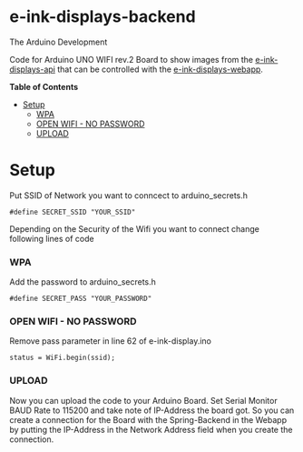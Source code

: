 # e-ink-displays-backend
The Arduino Development

Code for Arduino UNO WIFI rev.2 Board to show images from the [e-ink-displays-api](https://github.com/noi-techpark/e-ink-displays-api) that can be controlled with the [e-ink-displays-webapp](https://github.com/noi-techpark/e-ink-displays-webapp).

<!-- START doctoc generated TOC please keep comment here to allow auto update -->
<!-- DON'T EDIT THIS SECTION, INSTEAD RE-RUN doctoc TO UPDATE -->
**Table of Contents**

- [Setup](#setup)
    - [WPA](#wpa)
    - [OPEN WIFI - NO PASSWORD](#open-wifi---no-password)
    - [UPLOAD](#upload)

<!-- END doctoc generated TOC please keep comment here to allow auto update -->

# Setup
Put SSID of Network you want to conncect to arduino_secrets.h
```
#define SECRET_SSID "YOUR_SSID"
``` 

Depending on the Security of the Wifi you want to connect change following lines of code

### WPA
Add the password to arduino_secrets.h
```
#define SECRET_PASS "YOUR_PASSWORD"
```
### OPEN WIFI - NO PASSWORD
Remove pass parameter in line 62 of e-ink-display.ino
```
status = WiFi.begin(ssid);
```

### UPLOAD
Now you can upload the code to your Arduino Board. Set Serial Monitor BAUD Rate to 115200 and take note of IP-Address the board got. So you can create a connection for the Board with the Spring-Backend in the Webapp by putting the IP-Address in the Network Address field when you create the connection.